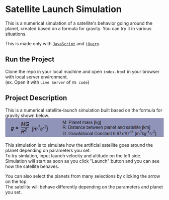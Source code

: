 # Satellite Launch Simulation

This is a numerical simulation of a satellite's behavior going around the planet, created based on a formula for gravity. You can try it in various situations.

This is made only with [`JavaScript`](https://developer.mozilla.org/docs/Web/JavaScript) and [`jQuery`](https://jquery.com/).

## Run the Project

Clone the repo in your local machine and open `index.html` in your browser with local server environment.\
(ex. Open it with `Live Server` of `VS code`)

## Project Description

This is a numerical satellite-launch simulation built based on the formula for gravity shown below.<br/>
<img src='./assets/formula.png'>

This simulation is to simulate how the artificial satellite goes around the planet depending on parameters you set.<br/>
To try simlation, input launch velocity and altitude on the left side.<br/>
Simulation will start sa soon as you click "Launch" button and you can see how the satellite behaves.<br/>

You can also select the planets from many selections by clicking the arrow on the top.<br/>
The satellite will behave differently depending on the parameters and planet you set.
